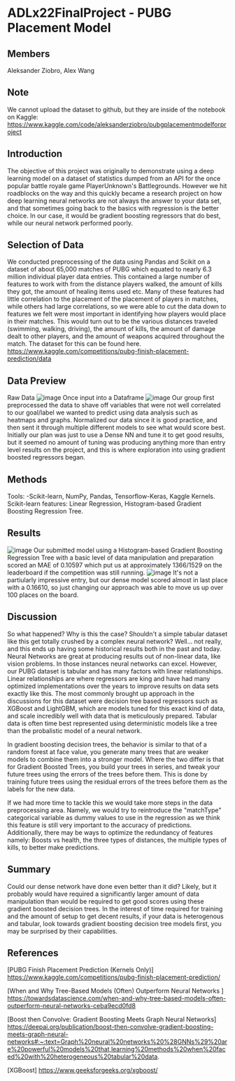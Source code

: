 # ADLx22FinalProject - PUBG Placement Model
## Members
Aleksander Ziobro, Alex Wang
## Note
We cannot upload the dataset to github, but they are inside of the notebook on Kaggle: https://www.kaggle.com/code/aleksanderziobro/pubgplacementmodelforproject
## Introduction
The objective of this project was originally to demonstrate using a deep learning model on a dataset of statistics dumped from an API for the once popular battle royale game PlayerUnknown's Battlegrounds. However we hit roadblocks on the way and this quickly became a research project on how deep learning neural networks are not always the answer to your data set, and that sometimes going back to the basics with regression is the better choice. In our case, it would be gradient boosting regressors that do best, while our neural network performed poorly. 
## Selection of Data
We conducted preprocessing of the data using Pandas and Scikit on a dataset of about 65,000 matches of PUBG which equated to nearly 6.3 million individual player data entries. This contained a large number of features to work with from the distance players walked, the amount of kills they got, the amount of healing items used etc. Many of these features had little correlation to the placement of the placement of players in matches, while others had large correlations, so we were able to cut the data down to features we felt were most important in identifying how players would place in their matches. This would turn out to be the various distances traveled (swimming, walking, driving), the amount of kills, the amount of damage dealt to other players, and the amount of weapons acquired throughout the match. The dataset for this can be found here. https://www.kaggle.com/competitions/pubg-finish-placement-prediction/data
## Data Preview
Raw Data
![image](https://user-images.githubusercontent.com/54987160/184511168-59b846b2-522b-47b3-a9cd-754c2db9b754.png)
Once input into a Dataframe
![image](https://user-images.githubusercontent.com/54987160/184511180-4493f72f-7195-4987-8ba9-f9b94d6033fc.png)
Our group first preprocessed the data to shave off variables that were not well correlated to our goal/label we wanted to predict using data analysis such as heatmaps and graphs. Normalized our data since it is good practice, and then sent it through multiple different models to see what would score best. Initially our plan was just to use a Dense NN and tune it to get good results, but it seemed no amount of tuning was producing anything more than entry level results on the project, and this is where exploration into using gradient boosted regressors began. 
## Methods
Tools: -Scikit-learn, NumPy, Pandas, Tensorflow-Keras, Kaggle Kernels.
Scikit-learn features: Linear Regression, Histogram-based Gradient Boosting Regression Tree.  
## Results
![image](https://user-images.githubusercontent.com/54987160/184516797-faadf9f4-df5c-4203-af90-219c8a072fb8.png)
Our submitted model using a Histogram-based Gradient Boosting Regression Tree with a basic level of data manipulation and preparation scored an MAE of 0.10597 which put us at approximately 1366/1529 on the leaderboard if the competition was still running.
![image](https://user-images.githubusercontent.com/54987160/184516854-5b2b2c9f-7a05-4bec-a8d9-df71547d19e1.png)
It's not a partiularly impressive entry, but our dense model scored almost in last place with a 0.16610, so just changing our approach was able to move us up over 100 places on the board. 
## Discussion
So what happened? Why is this the case? Shouldn't a simple tabular dataset like this get totally crushed by a complex neural network? Well... not really, and this ends up having some historical results both in the past and today. Neural Networks are great at producing results out of non-linear data, like vision problems. In those instances neural networks can excel. However, our PUBG dataset is tabular and has many factors with linear relationships. Linear relationships are where regressors are king and have had many optimized implementations over the years to improve results on data sets exactly like this. The most commonly brought up approach in the discussions for this dataset were decision tree based regressors such as XGBoost and LightGBM, which are models tuned for this exact kind of data, and scale incredibly well with data that is meticulously prepared. Tabular data is often time best represented using deterministic models like a tree than the probalistic model of a neural network. 

In gradient boosting decision trees, the behavior is similar to that of a random forest at face value, you generate many trees that are weaker models to combine them into a stronger model. Where the two differ is that for Gradient Boosted Trees, you build your trees in series, and tweak your future trees using the errors of the trees before them. This is done by training future trees using the residual errors of the trees before them as the labels for the new data. 

If we had more time to tackle this we would take more steps in the data preprocessing area. Namely, we would try to reintroduce the "matchType" categorical variable as dummy values to use in the regression as we think this feature is still very important to the accuracy of predictions. Additionally, there may be ways to optimize the redundancy of features namely: Boosts vs health, the three types of distances, the multiple types of kills, to better make predictions. 
## Summary
Could our dense network have done even better than it did? Likely, but it probably would have required a significantly larger amount of data manipulation than would be required to get good scores using these gradient boosted decision trees. In the interest of time required for training and the amount of setup to get decent results, if your data is heterogenous and tabular, look towards gradient boosting decision tree models first, you may be surprised by their capabilities. 
## References
[PUBG Finish Placement Prediction (Kernels Only)] https://www.kaggle.com/competitions/pubg-finish-placement-prediction/

[When and Why Tree-Based Models (Often) Outperform Neural Networks
] https://towardsdatascience.com/when-and-why-tree-based-models-often-outperform-neural-networks-ceba9ecd0fd8


[Boost then Convolve: Gradient Boosting Meets Graph Neural Networks] https://deepai.org/publication/boost-then-convolve-gradient-boosting-meets-graph-neural-networks#:~:text=Graph%20neural%20networks%20%28GNNs%29%20are%20powerful%20models%20that,learning%20methods%20when%20faced%20with%20heterogeneous%20tabular%20data.


[XGBoost] https://www.geeksforgeeks.org/xgboost/
